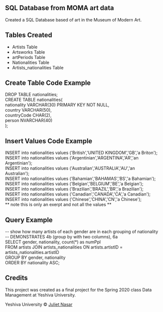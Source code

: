 ## SQL Database from MOMA art data

Created a SQL Database based of art in the Museum of Modern Art. 

## Tables Created

- Artists Table
- Artsworks Table
- artPeriods Table
- Nationalities Table
- Artists_nationalities Table

## Create Table Code Example

DROP TABLE nationalities; <br />
CREATE TABLE nationalities( <br />
    nationality VARCHAR(30) PRIMARY KEY NOT NULL, <br />
    country VARCHAR(50), <br />
    countryCode CHAR(2), <br />
    person NVARCHAR(40) <br />
);

## Insert Values Code Example

INSERT into nationalities values ('British','UNITED KINGDOM','GB','a Briton'); <br />
INSERT into nationalities values ('Argentinian','ARGENTINA','AR','an Argentinian'); <br />
INSERT into nationalities values ('Australian','AUSTRALIA','AU','an Australian'); <br />
INSERT into nationalities values ('Bahamian','BAHAMAS','BS','a Bahamian'); <br />
INSERT into nationalities values ('Belgian','BELGIUM','BE','a Belgian'); <br />
INSERT into nationalities values ('Brazilian','BRAZIL','BR','a Brazilian'); <br />
INSERT into nationalities values ('Canadian','CANADA','CA','a Canadian'); <br />
INSERT into nationalities values ('Chinese','CHINA','CN','a Chinese'); <br />
** note this is only an exerpt and not all the values **

## Query Example

-- show how many artists of each gender are in each grouping of nationality <br />
-- DEMONSTRATES 4b (group by with two columns), 6a <br />
SELECT gender, nationality, count(*) as numPpl <br />
FROM artists JOIN artists_nationalities ON artists.artistID = artists_nationalities.artistID <br />
GROUP BY gender, nationality <br />
ORDER BY nationality ASC;


## Credits
This project was created as a final project for the Spring 2020 class Data Management at Yeshiva University.

Yeshiva University © [Juliet Nasar]()
